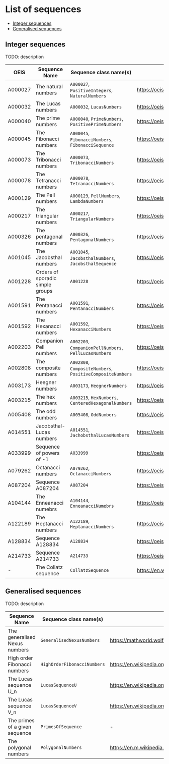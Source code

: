 # List of sequences

- [Integer sequences](#integer-sequences)
- [Generalised sequences](#generalised-sequences)

## Integer sequences

TODO: description

| OEIS    | Sequence Name                    | Sequence class name(s)                                    | Reference                                        |     
|---------|----------------------------------|-----------------------------------------------------------|--------------------------------------------------|
| A000027 | The natural numbers              | `A000027`, `PositiveIntegers`, `NaturalNumbers`           | https://oeis.org/A000027                         |
| A000032 | The Lucas numbers                | `A000032`, `LucasNumbers`                                 | https://oeis.org/A000032                         |
| A000040 | The prime numbers                | `A000040`, `PrimeNumbers`, `PositivePrimeNumbers`         | https://oeis.org/A000040                         |
| A000045 | The Fibonacci numbers            | `A000045`, `FibonacciNumbers`, `FibonacciSequence`        | https://oeis.org/A000045                         |
| A000073 | The Tribonacci numbers           | `A000073`, `TribonacciNumbers`                            | https://oeis.org/A000073                         |
| A000078 | The Tetranacci numbers           | `A000078`, `TetranacciNumbers`                            | https://oeis.org/A000078                         |
| A000129 | The Pell numbers                 | `A000129`, `PellNumbers`, `LambdaNumbers`                 | https://oeis.org/A000129                         |
| A000217 | The triangular numbers           | `A000217`, `TriangularNumbers`                            | https://oeis.org/A000217                         |
| A000326 | The pentagonal numbers           | `A000326`, `PentagonalNumbers`                            | https://oeis.org/A000326                         |
| A001045 | The Jacobsthal numbers           | `A001045`, `JacobsthalNumbers`, `JacobsthalSequence`      | https://oeis.org/A001045                         |
| A001228 | Orders of sporadic simple groups | `A001228`                                                 | https://oeis.org/A001228                         |
| A001591 | The Pentanacci numbers           | `A001591`, `PentanacciNumbers`                            | https://oeis.org/A001591                         |
| A001592 | The Hexanacci numbers            | `A001592`, `HexanacciNumbers`                             | https://oeis.org/A001592                         |
| A002203 | Companion Pell numbers           | `A002203`, `CompanionPellNumbers`, `PellLucasNumbers`     | https://oeis.org/A002203                         |
| A002808 | The composite numbers            | `A002808`, `CompositeNumbers`, `PositiveCompositeNumbers` | https://oeis.org/A002808                         |
| A003173 | Heegner numbers                  | `A003173`, `HeegnerNumbers`                               | https://oeis.org/A003173                         |
| A003215 | The hex numbers                  | `A003215`, `HexNumbers`, `CenteredHexagonalNumbers`       | https://oeis.org/A003215                         |
| A005408 | The odd numbers                  | `A005408`, `OddNumbers`                                   | https://oeis.org/A005408                         |
| A014551 | Jacobsthal-Lucas numbers         | `A014551`, `JachobsthalLucasNumbers`                      | https://oeis.org/A014551                         |
| A033999 | Sequence of powers of -1         | `A033999`                                                 | https://oeis.org/A033999                         |
| A079262 | Octanacci numbers                | `A079262`, `OctanacciNumbers`                             | https://oeis.org/A079262                         |
| A087204 | Sequence A087204                 | `A087204`                                                 | https://oeis.org/A087204                         |
| A104144 | The Enneanacci numebrs           | `A104144`, `EnneanacciNumebrs`                            | https://oeis.org/A104144                         |
| A122189 | The Heptanacci numbers           | `A122189`, `HeptanacciNumbers`                            | https://oeis.org/A122189                         |
| A128834 | Sequence A128834                 | `A128834`                                                 | https://oeis.org/A128834                         |
| A214733 | Sequence A214733                 | `A214733`                                                 | https://oeis.org/A214733                         |
| -       | The Collatz sequence             | `CollatzSequence`                                         | https://en.wikipedia.org/wiki/Collatz_conjecture |


## Generalised sequences

TODO: description

| Sequence Name                   | Sequence class name(s)      | Reference                                                          |     
|---------------------------------|-----------------------------|--------------------------------------------------------------------|
| The generalised Nexus numbers   | `GeneralisedNexusNumbers`   | https://mathworld.wolfram.com/NexusNumber.html                     |
| High order Fibonacci numbers    | `HighOrderFibonacciNumbers` | https://en.wikipedia.org/wiki/Generalizations_of_Fibonacci_numbers |
| The Lucas sequence U_n          | `LucasSequenceU`            | https://en.wikipedia.org/wiki/Lucas_sequence                       |
| The Lucas sequence V_n          | `LucasSequenceV`            | https://en.wikipedia.org/wiki/Lucas_sequence                       |
| The primes of a given sequence  | `PrimesOfSequence`          | -                                                                  |
| The polygonal numbers           | `PolygonalNumbers`          | https://en.m.wikipedia.org/wiki/Polygonal_number                   |


